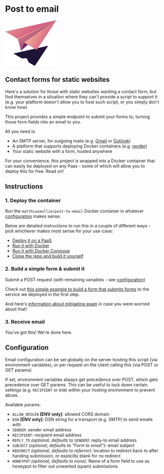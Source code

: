 # Post to email

![Image by fullvector on Freepik](instructions/assets/logo.png)


## Contact forms for static websites

Here's a solution for those with static websites wanting a contact form, but find themselves in a situation where they can't provide a script to support it (e.g. your platform doesn't allow you to host such script, or you simply don't know how)

This project provides a simple endpoint to submit your forms to, turning those form fields into an email to you.

All you need is:

- An SMTP server, for outgoing mails (e.g. [Gmail](https://support.google.com/mail/answer/7126229?hl=en#zippy=%2Cstep-change-smtp-other-settings-in-your-email-client) or [Outlook](https://support.microsoft.com/en-us/office/pop-imap-and-smtp-settings-8361e398-8af4-4e97-b147-6c6c4ac95353))
- A platform that supports deploying Docker containers (e.g. [render](instructions/1-paas.md))
- Your static website with a form, hosted anywhere

For your convenience, this project is wrapped into a Docker container that can easily be deployed on any Paas - some of which will allow you to deploy this for free.
Read on!


## Instructions

### 1. Deploy the container

Run the `matthiasmullie/post-to-email` Docker container in whatever [configuration](#configuration) makes sense.

Below are detailed instructions to run this in a couple of different ways - pick whichever makes most sense for your use-case:

- [Deploy it on a PaaS](instructions/1-paas.md)
- [Run it with Docker](instructions/1-docker.md)
- [Run it with Docker Compose](instructions/1-docker-compose.md)
- [Clone the repo and build it yourself](instructions/1-byo.md)


### 2. Build a simple form & submit it

Submit a POST request (with remaining variables - see [configuration](#configuration))

Check out [this simple example to build a form that submits forms](instructions/2-form.md) to the service we deployed in the first step.

And here's [information about mitigating spam](instructions/2-spam.md) in case you were worried about that!


### 3. Receive email

You've got this! We're done here.


## Configuration

Email configuration can be set globally on the server hosting this script (via environment variables), or per request on the client calling this (via POST or GET params)

If set, environment variables always get precedence over POST, which gets precedence over GET params.
This can be useful to lock down certain settings (e.g. `RECIPIENT` or `DSN`) within your hosting environment to prevent abuse.

Available params:

* `ALLOW_ORIGIN` **[ENV only]**: allowed CORS domain
* `DSN` **[ENV only]**: DSN string for a transport (e.g. SMTP) to send emails with
* `SENDER`: sender email address
* `RECIPIENT`: recipient email address
* `REPLY_TO` *(optional, defaults to `SENDER`)*: reply-to email address
* `SUBJECT` *(optional, defaults to "Form to email")*: email subject
* `REDIRECT` *(optional, defaults to referrer)*: location to redirect back to after handing submission, or explicitly blank for no redirect
* `HONEYPOT` *(optional, defaults to none)*: Name of a form field to use as honeypot to filter out unwanted (spam) submissions
